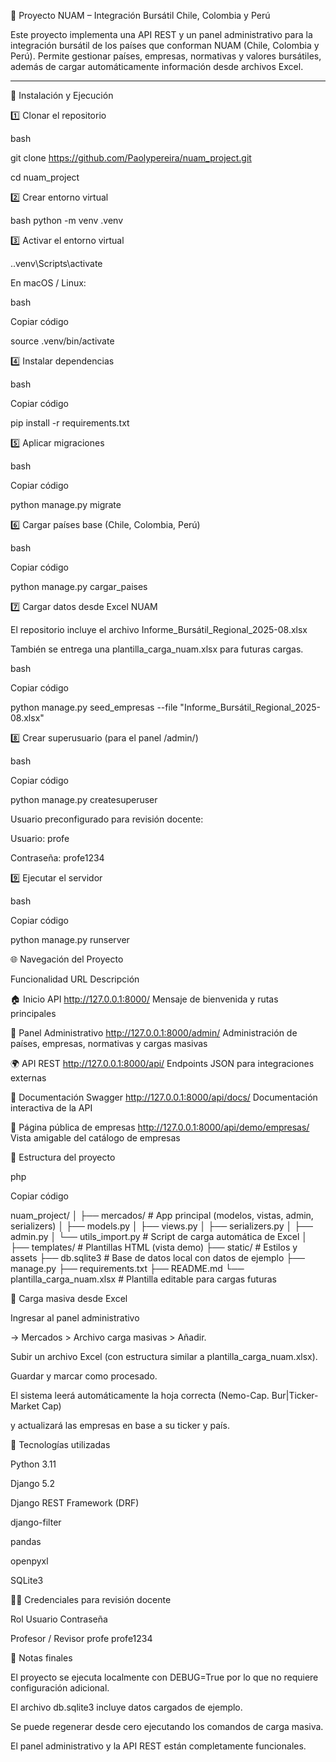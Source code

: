 🏦 Proyecto NUAM – Integración Bursátil Chile, Colombia y Perú

Este proyecto implementa una API REST y un panel administrativo para la integración bursátil de los países que conforman NUAM (Chile, Colombia y Perú).
Permite gestionar países, empresas, normativas y valores bursátiles, además de cargar automáticamente información desde archivos Excel.

---

🚀 Instalación y Ejecución

1️⃣ Clonar el repositorio

bash

git clone https://github.com/Paolypereira/nuam_project.git

cd nuam_project

2️⃣ Crear entorno virtual

bash
python -m venv .venv

3️⃣ Activar el entorno virtual

.\.venv\Scripts\activate

En macOS / Linux:

bash

Copiar código

source .venv/bin/activate

4️⃣ Instalar dependencias

bash

Copiar código

pip install -r requirements.txt

5️⃣ Aplicar migraciones

bash


Copiar código

python manage.py migrate

6️⃣ Cargar países base (Chile, Colombia, Perú)

bash

Copiar código

python manage.py cargar_paises

7️⃣ Cargar datos desde Excel NUAM

El repositorio incluye el archivo Informe_Bursátil_Regional_2025-08.xlsx

También se entrega una plantilla_carga_nuam.xlsx para futuras cargas.


bash

Copiar código

python manage.py seed_empresas --file "Informe_Bursátil_Regional_2025-08.xlsx"

8️⃣ Crear superusuario (para el panel /admin/)

bash

Copiar código

python manage.py createsuperuser

Usuario preconfigurado para revisión docente:

Usuario: profe

Contraseña: profe1234

9️⃣ Ejecutar el servidor

bash

Copiar código

python manage.py runserver


🌐 Navegación del Proyecto

Funcionalidad	URL	Descripción

🏠 Inicio API	http://127.0.0.1:8000/	                                      Mensaje de bienvenida y rutas principales

🔧 Panel Administrativo	http://127.0.0.1:8000/admin/	                      Administración de países, empresas, normativas y cargas masivas

🌍 API REST	http://127.0.0.1:8000/api/	                                    Endpoints JSON para integraciones externas

📘 Documentación Swagger	http://127.0.0.1:8000/api/docs/	                  Documentación interactiva de la API

🧾 Página pública de empresas	http://127.0.0.1:8000/api/demo/empresas/	    Vista amigable del catálogo de empresas


🧩 Estructura del proyecto

php

Copiar código

nuam_project/
│
├── mercados/                  # App principal (modelos, vistas, admin, serializers)
│   ├── models.py
│   ├── views.py
│   ├── serializers.py
│   ├── admin.py
│   └── utils_import.py        # Script de carga automática de Excel
│
├── templates/                 # Plantillas HTML (vista demo)
├── static/                    # Estilos y assets
├── db.sqlite3                 # Base de datos local con datos de ejemplo
├── manage.py
├── requirements.txt
├── README.md
└── plantilla_carga_nuam.xlsx  # Plantilla editable para cargas futuras


🧾 Carga masiva desde Excel

Ingresar al panel administrativo

→ Mercados > Archivo carga masivas > Añadir.

Subir un archivo Excel (con estructura similar a plantilla_carga_nuam.xlsx).

Guardar y marcar como procesado.


El sistema leerá automáticamente la hoja correcta (Nemo-Cap. Bur|Ticker-Market Cap)

y actualizará las empresas en base a su ticker y país.


🧠 Tecnologías utilizadas

Python 3.11

Django 5.2

Django REST Framework (DRF)

django-filter

pandas

openpyxl

SQLite3


🧑‍🏫 Credenciales para revisión docente

Rol	Usuario	Contraseña

Profesor / Revisor	profe	profe1234


💬 Notas finales

El proyecto se ejecuta localmente con DEBUG=True por lo que no requiere configuración adicional.


El archivo db.sqlite3 incluye datos cargados de ejemplo.

Se puede regenerar desde cero ejecutando los comandos de carga masiva.

El panel administrativo y la API REST están completamente funcionales.
